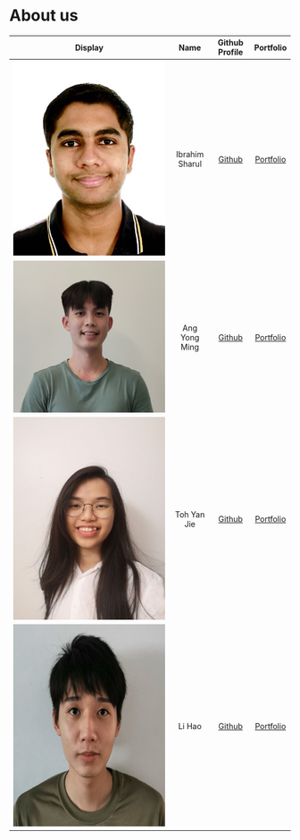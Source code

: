 # About us


| Display                        |      Name      |               Github Profile                |              Portfolio              |
|--------------------------------|:--------------:|:-------------------------------------------:|:-----------------------------------:|
| ![](images/ibrahimisramos.jpg) | Ibrahim Sharul | [Github](https://github.com/ibrahimisramos) | [Portfolio](team/ibrahimisramos.md) |
| ![](images/angyongming.jpg)    | Ang Yong Ming  |  [Github](https://github.com/angyongming)   |  [Portfolio](team/angyongming.md)   |
| ![](images/yanjie1017.jpg)     |  Toh Yan Jie   |   [Github](https://github.com/yanjie1017)   |   [Portfolio](team/yanjie1017.md)   |
| ![](images/lihao-infosec.jpg)  |     Li Hao     | [Github](https://github.com/lihao-InfoSec)  |     [Portfolio](team/lihao-infosec.md)      |

